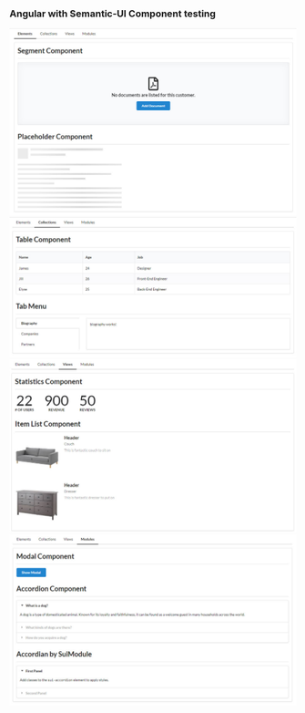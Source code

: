 ### Angular with Semantic-UI Component testing

![alt](./main1.jpg)
![alt](./main2.jpg)
![alt](./main3.jpg)
![alt](./main4.jpg)
